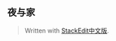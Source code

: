 
##  夜与家

> Written with [StackEdit中文版](https://stackedit.cn/).
<!--stackedit_data:
eyJoaXN0b3J5IjpbLTE0NDA5NzY0ODldfQ==
-->